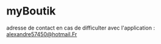 # myBoutik


adresse de contact en cas de difficulter avec l'application : alexandre57450@hotmail.Fr
